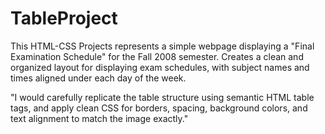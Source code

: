 # TableProject
This HTML-CSS Projects represents a simple webpage displaying a "Final Examination Schedule" for the Fall 2008 semester. Creates a clean and organized layout for displaying exam schedules, with subject names and times aligned under each day of the week.

"I would carefully replicate the table structure using semantic HTML table tags, and apply clean CSS for borders, spacing, background colors, and text alignment to match the image exactly."

